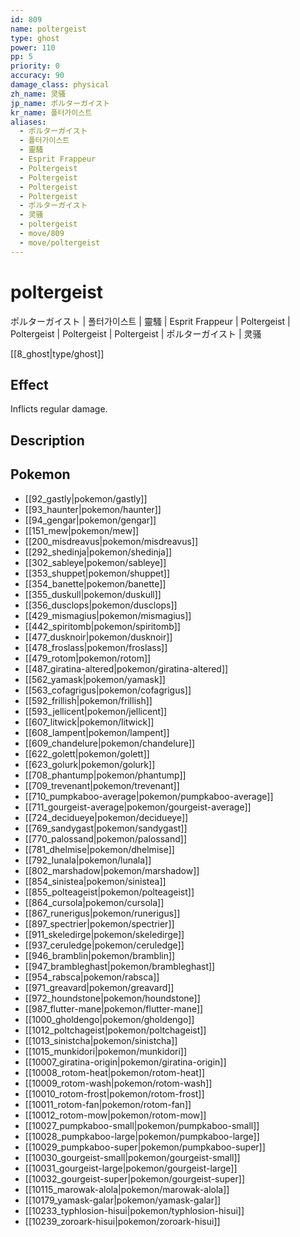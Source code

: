 ```yaml
---
id: 809
name: poltergeist
type: ghost
power: 110
pp: 5
priority: 0
accuracy: 90
damage_class: physical
zh_name: 灵骚
jp_name: ポルターガイスト
kr_name: 폴터가이스트
aliases:
  - ポルターガイスト
  - 폴터가이스트
  - 靈騷
  - Esprit Frappeur
  - Poltergeist
  - Poltergeist
  - Poltergeist
  - Poltergeist
  - ポルターガイスト
  - 灵骚
  - poltergeist
  - move/809
  - move/poltergeist
---
```

# poltergeist
    
ポルターガイスト | 폴터가이스트 | 靈騷 | Esprit Frappeur | Poltergeist | Poltergeist | Poltergeist | Poltergeist | ポルターガイスト | 灵骚

[[8_ghost|type/ghost]]

## Effect

Inflicts regular damage.

## Description



## Pokemon

- [[92_gastly|pokemon/gastly]]
- [[93_haunter|pokemon/haunter]]
- [[94_gengar|pokemon/gengar]]
- [[151_mew|pokemon/mew]]
- [[200_misdreavus|pokemon/misdreavus]]
- [[292_shedinja|pokemon/shedinja]]
- [[302_sableye|pokemon/sableye]]
- [[353_shuppet|pokemon/shuppet]]
- [[354_banette|pokemon/banette]]
- [[355_duskull|pokemon/duskull]]
- [[356_dusclops|pokemon/dusclops]]
- [[429_mismagius|pokemon/mismagius]]
- [[442_spiritomb|pokemon/spiritomb]]
- [[477_dusknoir|pokemon/dusknoir]]
- [[478_froslass|pokemon/froslass]]
- [[479_rotom|pokemon/rotom]]
- [[487_giratina-altered|pokemon/giratina-altered]]
- [[562_yamask|pokemon/yamask]]
- [[563_cofagrigus|pokemon/cofagrigus]]
- [[592_frillish|pokemon/frillish]]
- [[593_jellicent|pokemon/jellicent]]
- [[607_litwick|pokemon/litwick]]
- [[608_lampent|pokemon/lampent]]
- [[609_chandelure|pokemon/chandelure]]
- [[622_golett|pokemon/golett]]
- [[623_golurk|pokemon/golurk]]
- [[708_phantump|pokemon/phantump]]
- [[709_trevenant|pokemon/trevenant]]
- [[710_pumpkaboo-average|pokemon/pumpkaboo-average]]
- [[711_gourgeist-average|pokemon/gourgeist-average]]
- [[724_decidueye|pokemon/decidueye]]
- [[769_sandygast|pokemon/sandygast]]
- [[770_palossand|pokemon/palossand]]
- [[781_dhelmise|pokemon/dhelmise]]
- [[792_lunala|pokemon/lunala]]
- [[802_marshadow|pokemon/marshadow]]
- [[854_sinistea|pokemon/sinistea]]
- [[855_polteageist|pokemon/polteageist]]
- [[864_cursola|pokemon/cursola]]
- [[867_runerigus|pokemon/runerigus]]
- [[897_spectrier|pokemon/spectrier]]
- [[911_skeledirge|pokemon/skeledirge]]
- [[937_ceruledge|pokemon/ceruledge]]
- [[946_bramblin|pokemon/bramblin]]
- [[947_brambleghast|pokemon/brambleghast]]
- [[954_rabsca|pokemon/rabsca]]
- [[971_greavard|pokemon/greavard]]
- [[972_houndstone|pokemon/houndstone]]
- [[987_flutter-mane|pokemon/flutter-mane]]
- [[1000_gholdengo|pokemon/gholdengo]]
- [[1012_poltchageist|pokemon/poltchageist]]
- [[1013_sinistcha|pokemon/sinistcha]]
- [[1015_munkidori|pokemon/munkidori]]
- [[10007_giratina-origin|pokemon/giratina-origin]]
- [[10008_rotom-heat|pokemon/rotom-heat]]
- [[10009_rotom-wash|pokemon/rotom-wash]]
- [[10010_rotom-frost|pokemon/rotom-frost]]
- [[10011_rotom-fan|pokemon/rotom-fan]]
- [[10012_rotom-mow|pokemon/rotom-mow]]
- [[10027_pumpkaboo-small|pokemon/pumpkaboo-small]]
- [[10028_pumpkaboo-large|pokemon/pumpkaboo-large]]
- [[10029_pumpkaboo-super|pokemon/pumpkaboo-super]]
- [[10030_gourgeist-small|pokemon/gourgeist-small]]
- [[10031_gourgeist-large|pokemon/gourgeist-large]]
- [[10032_gourgeist-super|pokemon/gourgeist-super]]
- [[10115_marowak-alola|pokemon/marowak-alola]]
- [[10179_yamask-galar|pokemon/yamask-galar]]
- [[10233_typhlosion-hisui|pokemon/typhlosion-hisui]]
- [[10239_zoroark-hisui|pokemon/zoroark-hisui]]

